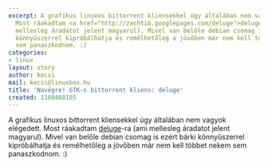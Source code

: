 ```yaml
---
excerpt: A grafikus linuxos bittorrent kliensekkel úgy általában nem vagyok elégedett.
  Most ráakadtam <a href="http://zachtib.googlepages.com/deluge">deluge</a>-ra (ami
  mellesleg áradatot jelent magyarul). Mivel van belőle debian csomag is ezért bárki
  könnyűszerrel kipróbálhatja és remélhetőleg a jövőben már nem kell többet nekem
  sem panaszkodnom. :)
categories:
- linux
layout: story
author: kecsi
mail: kecsi@linuxbox.hu
title: 'Navégre! GTK-s bittorrent kliens: deluge'
created: 1160468185
---
```

A grafikus linuxos bittorrent kliensekkel úgy általában nem vagyok elégedett. Most ráakadtam <a href="http://zachtib.googlepages.com/deluge">deluge</a>-ra (ami mellesleg áradatot jelent magyarul). Mivel van belőle debian csomag is ezért bárki könnyűszerrel kipróbálhatja és remélhetőleg a jövőben már nem kell többet nekem sem panaszkodnom. :)
